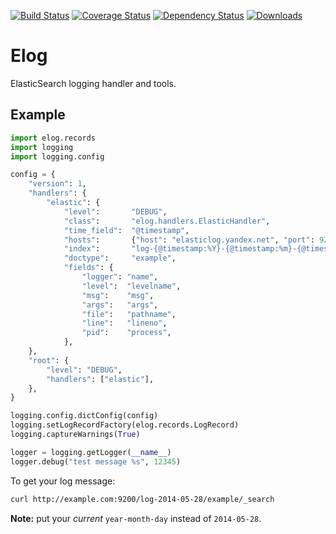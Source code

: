 [![Build Status](https://travis-ci.org/yandex-sysmon/elog.svg?branch=master)](https://travis-ci.org/yandex-sysmon/elog)
[![Coverage Status](https://img.shields.io/coveralls/yandex-sysmon/elog.svg)](https://coveralls.io/r/yandex-sysmon/elog)
[![Dependency Status](https://gemnasium.com/yandex-sysmon/elog.svg)](https://gemnasium.com/yandex-sysmon/elog)
[![Downloads](https://pypip.in/download/elog/badge.png)](https://pypi.python.org/pypi/elog/)

Elog
======
ElasticSearch logging handler and tools.

Example
------
```python
import elog.records
import logging
import logging.config

config = {
    "version": 1,
    "handlers": {
        "elastic": {
            "level":       "DEBUG",
            "class":       "elog.handlers.ElasticHandler",
            "time_field":  "@timestamp",
            "hosts":       {"host": "elasticlog.yandex.net", "port": 9200},
            "index":       "log-{@timestamp:%Y}-{@timestamp:%m}-{@timestamp:%d}",
            "doctype":     "example",
            "fields": {
                "logger": "name",
                "level":  "levelname",
                "msg":    "msg",
                "args":   "args",
                "file":   "pathname",
                "line":   "lineno",
                "pid":    "process",
            },
    },
    "root": {
        "level": "DEBUG",
        "handlers": ["elastic"],
    },
}

logging.config.dictConfig(config)
logging.setLogRecordFactory(elog.records.LogRecord)
logging.captureWarnings(True)

logger = logging.getLogger(__name__)
logger.debug("test message %s", 12345)
```

To get your log message:

```bash
curl http://example.com:9200/log-2014-05-28/example/_search
```
**Note:** put your *current* `year-month-day` instead of `2014-05-28`.
